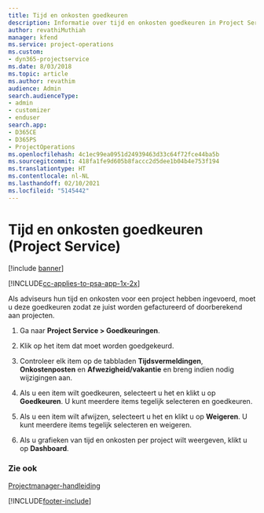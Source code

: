 ```yaml
---
title: Tijd en onkosten goedkeuren
description: Informatie over tijd en onkosten goedkeuren in Project Service
author: revathiMuthiah
manager: kfend
ms.service: project-operations
ms.custom:
- dyn365-projectservice
ms.date: 8/03/2018
ms.topic: article
ms.author: revathim
audience: Admin
search.audienceType:
- admin
- customizer
- enduser
search.app:
- D365CE
- D365PS
- ProjectOperations
ms.openlocfilehash: 4c1ec99ea0951d24939463d33c64f72fce44ba5b
ms.sourcegitcommit: 418fa1fe9d605b8faccc2d5dee1b04b4e753f194
ms.translationtype: HT
ms.contentlocale: nl-NL
ms.lasthandoff: 02/10/2021
ms.locfileid: "5145442"
---
```

# <a name="approve-time-and-expenses-project-service"></a>Tijd en onkosten goedkeuren (Project Service)

[!include [banner](../includes/psa-now-project-operations.md)]

[!INCLUDE[cc-applies-to-psa-app-1x-2x](../includes/cc-applies-to-psa-app-1x-2x.md)]

Als adviseurs hun tijd en onkosten voor een project hebben ingevoerd, moet u deze goedkeuren zodat ze juist worden gefactureerd of doorberekend aan projecten.  
  
1.  Ga naar **Project Service > Goedkeuringen**.  
  
2.  Klik op het item dat moet worden goedgekeurd.  
  
3.  Controleer elk item op de tabbladen **Tijdsvermeldingen**, **Onkostenposten** en **Afwezigheid/vakantie** en breng indien nodig wijzigingen aan.  
  
4.  Als u een item wilt goedkeuren, selecteert u het en klikt u op **Goedkeuren**. U kunt meerdere items tegelijk selecteren en goedkeuren.  
  
5.  Als u een item wilt afwijzen, selecteert u het en klikt u op **Weigeren**. U kunt meerdere items tegelijk selecteren en weigeren.  
  
6.  Als u grafieken van tijd en onkosten per project wilt weergeven, klikt u op **Dashboard**.  
  
### <a name="see-also"></a>Zie ook  
 [Projectmanager-handleiding](../psa/project-manager-guide.md)


[!INCLUDE[footer-include](../includes/footer-banner.md)]